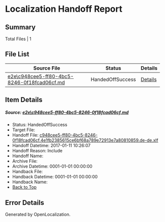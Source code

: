 # <a name='report-top'></a> Localization Handoff Report

## Summary
 Total Files | 1

## File List
 Source File | Status | Details 
 ----------- | ------ | ------- 
 [e2e\c948cee5-ff80-4bc5-8246-0f18fcad06cf.md](https://github.com/OpenLocalizationTestOrg/ol-test0/blob/8ff1686f6baab92c122f5343d22a4c215f7d667c/e2e/c948cee5-ff80-4bc5-8246-0f18fcad06cf.md) | HandedOffSuccess | [Details](#090942f30f290fbdb00c41a547418125572209115)

## Item Details
##### <a name='090942f30f290fbdb00c41a547418125572209115'></a> Source: [e2e\c948cee5-ff80-4bc5-8246-0f18fcad06cf.md](https://github.com/OpenLocalizationTestOrg/ol-test0/blob/8ff1686f6baab92c122f5343d22a4c215f7d667c/e2e/c948cee5-ff80-4bc5-8246-0f18fcad06cf.md)
* Status: HandedOffSuccess
* Target File: 
* Handoff File: [c948cee5-ff80-4bc5-8246-0f18fcad06cf.4e1fb2385615ce6bf68a789e72913e7a80810859.de-de.xlf](https://github.com/OpenLocalizationTestOrg/ol-test0-handoff/blob/631d2da43bca19dc30f0aff458e6e570fbca8f06/ol-handoff/OpenLocalizationTestOrg/ol-test0-dede/shujia/ht/c948cee5-ff80-4bc5-8246-0f18fcad06cf.4e1fb2385615ce6bf68a789e72913e7a80810859.de-de.xlf)
* Handoff Datetime: 2017-01-11 10:26:07
* Handoff Reason: Include
* Handoff Name: 
* Archive File: 
* Archive Datetime: 0001-01-01 00:00:00
* Handback File: 
* Handback Datetime: 0001-01-01 00:00:00
* Handback Name: 
* [Back to Top](#report-top)


## Error Details

Generated by OpenLocalization.

